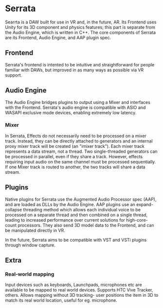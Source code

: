 # Serrata
Searrta is a DAW built for use in VR and, in the future, AR. Its Frontend uses Unity for its 3D component and physics features; this part is separate from the Audio Engine, which is written in C++. The core components of Serrata are its Frontend, Audio Engine, and AAP plugin spec.

## Frontend
Serrata's frontend is intented to be intuitive and straightforward for people familiar with DAWs, but improved in as many ways as possible via VR support.

## Audio Engine
The Audio Engine bridges plugins to output using a Mixer and interfaces with the Frontend. Serrata's audio engine is compatible with ASIO and WASAPI exclusive mode devices, enabling extremely low latency. 

### Mixer

In Serrata, Effects do not necessarily need to be processed on a mixer track. Instead, they can be directly attached to generators and an internal proxy mixer track will be created  (an "imixer track").
Each mixer track represents a data stream, not a thread. Two single-threaded generators can be processed in parallel, even if they share a track. However, effects requiring input audio on the same channel must be processed sequentially. If one Mixer track is routed to another, the two tracks will share a data stream. 

## Plugins

Native plugins for Serrata use the Augmented Audio Processor spec (AAP), and are loaded as DLLs by the Audio Engine. AAP plugins use an expand-collapse threading method which allows each individual voice to be processed on a separate thread and then combined on a single thread, leading to increased performance over current solutions for high-core-count processors. They also send 3D model data to the Frontend, and can be manipulated directly in VR.

In the future, Serrata aims to be compatible with VST and VSTi plugins through window capture.

## Extra

### Real-world mapping
Input devices such as keyboards, Launchpads, microphones etc are available to be mapped to real world devices. Supports HTC Vive Tracker, others. Allows mapping without 3D tracking- user positions the item in 3D to match its real world location, useful for eg. microphone.
